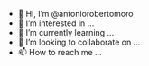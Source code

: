 - 👋 Hi, I’m @antoniorobertomoro
- 👀 I’m interested in ...
- 🌱 I’m currently learning ...
- 💞️ I’m looking to collaborate on ...
- 📫 How to reach me ...

<!---
antoniorobertomoro/antoniorobertomoro is a ✨ special ✨ repository because its `README.md` (this file) appears on your GitHub profile.
You can click the Preview link to take a look at your changes.
--->
